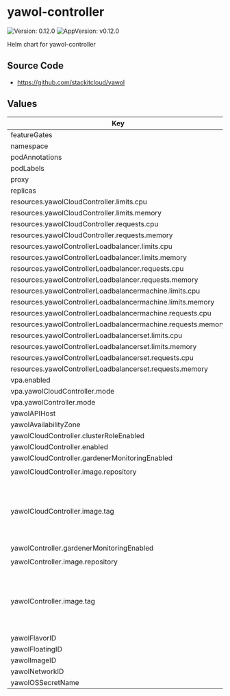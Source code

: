 # yawol-controller

![Version: 0.12.0](https://img.shields.io/badge/Version-0.12.0-informational?style=flat-square) ![AppVersion: v0.12.0](https://img.shields.io/badge/AppVersion-v0.12.0-informational?style=flat-square)

Helm chart for yawol-controller

## Source Code

* <https://github.com/stackitcloud/yawol>

## Values

| Key | Type | Default | Description |
|-----|------|---------|-------------|
| featureGates | object | `{}` |  |
| namespace | string | `"kube-system"` |  |
| podAnnotations | object | `{}` |  |
| podLabels | object | `{}` |  |
| proxy | object | `{}` |  |
| replicas | int | `1` |  |
| resources.yawolCloudController.limits.cpu | string | `"500m"` |  |
| resources.yawolCloudController.limits.memory | string | `"512Mi"` |  |
| resources.yawolCloudController.requests.cpu | string | `"100m"` |  |
| resources.yawolCloudController.requests.memory | string | `"64Mi"` |  |
| resources.yawolControllerLoadbalancer.limits.cpu | string | `"500m"` |  |
| resources.yawolControllerLoadbalancer.limits.memory | string | `"512Mi"` |  |
| resources.yawolControllerLoadbalancer.requests.cpu | string | `"100m"` |  |
| resources.yawolControllerLoadbalancer.requests.memory | string | `"64Mi"` |  |
| resources.yawolControllerLoadbalancermachine.limits.cpu | string | `"500m"` |  |
| resources.yawolControllerLoadbalancermachine.limits.memory | string | `"512Mi"` |  |
| resources.yawolControllerLoadbalancermachine.requests.cpu | string | `"100m"` |  |
| resources.yawolControllerLoadbalancermachine.requests.memory | string | `"64Mi"` |  |
| resources.yawolControllerLoadbalancerset.limits.cpu | string | `"500m"` |  |
| resources.yawolControllerLoadbalancerset.limits.memory | string | `"512Mi"` |  |
| resources.yawolControllerLoadbalancerset.requests.cpu | string | `"100m"` |  |
| resources.yawolControllerLoadbalancerset.requests.memory | string | `"64Mi"` |  |
| vpa.enabled | bool | `false` |  |
| vpa.yawolCloudController.mode | string | `"Auto"` |  |
| vpa.yawolController.mode | string | `"Auto"` |  |
| yawolAPIHost | string | `nil` |  |
| yawolAvailabilityZone | string | `""` |  |
| yawolCloudController.clusterRoleEnabled | bool | `true` |  |
| yawolCloudController.enabled | bool | `true` |  |
| yawolCloudController.gardenerMonitoringEnabled | bool | `false` |  |
| yawolCloudController.image.repository | string | `"ghcr.io/stackitcloud/yawol/yawol-cloud-controller"` |  |
| yawolCloudController.image.tag | string | `""` | Allows you to override the yawol version in this chart. Use at your own risk. |
| yawolController.gardenerMonitoringEnabled | bool | `false` |  |
| yawolController.image.repository | string | `"ghcr.io/stackitcloud/yawol/yawol-controller"` |  |
| yawolController.image.tag | string | `""` | Allows you to override the yawol version in this chart. Use at your own risk. |
| yawolFlavorID | string | `nil` |  |
| yawolFloatingID | string | `nil` |  |
| yawolImageID | string | `nil` |  |
| yawolNetworkID | string | `nil` |  |
| yawolOSSecretName | string | `nil` |  |

